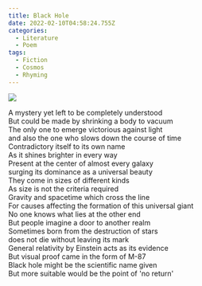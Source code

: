 ```yaml
---
title: Black Hole
date: 2022-02-10T04:58:24.755Z
categories:
  - Literature
  - Poem
tags:
  - Fiction
  - Cosmos
  - Rhyming
---
```


<img src='https://hits.seeyoufarm.com/api/count/incr/badge.svg?url=https%3A%2F%2Fporush264.github.io%2Fposts%2F2022%2F02%2F10%2Fblack-hole%2F&count_bg=%2379C83D&title_bg=%23555555&icon=&icon_color=%23E7E7E7&title=hits&edge_flat=false' align=center><br>


A mystery yet left to be completely understood\
But could be made by shrinking a body to vacuum\
The only one to emerge victorious against light \
and also the one who slows down the course of time\
Contradictory itself to its own name\
As it shines brighter in every way\
Present at the center of almost every galaxy\
surging its dominance as a universal beauty\
They come in sizes of different kinds\
As size is not the criteria required \
Gravity and spacetime which cross the line\
For causes affecting the formation of this universal giant\
No one knows what lies at the other end\
But people imagine a door to another realm\
Sometimes born from the destruction of stars\
does not die without leaving its mark\
General relativity by Einstein acts as its evidence\
But visual proof came in the form of M-87\
Black hole might be the scientific name given \
But more suitable would be the point of 'no return'
